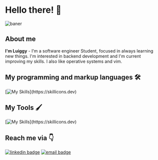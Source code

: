 # Hello there! 👋

![baner](https://github.com/Luiggy102/Luiggy102/assets/79861715/b2b912a6-eb49-479a-bba3-1934d4b9a524)

## About me

**I'm Luiggy** - I'm a software engineer Student, focused in always learning new things. I'm interested in backend development and I'm current improving my skills. I also like operative systems and vim.

## My programming and markup languages 🛠

[![My Skills](https://skills.thijs.gg/icons?i=go,bash,md,latex,)](https://skillicons.dev)

## My Tools 🖌

[![My Skills](https://skills.thijs.gg/icons?i=neovim,vim,git,github,stackoverflow,linux,)](https://skillicons.dev)

## Reach me via 👇

[![linkedin badge](https://img.shields.io/badge/My_LinkedIn-013220.svg?logo=linkedin&logoWidth=20)](https://linkedin.com/in/luidev/)
[![email badge](https://img.shields.io/badge/My_email-013220.svg?logo=protonmail&logoWidth=20)](mailto:work_luiggyn.h5d9a@slmail.me)

[linkedin]: https://linkedin.com/in/luidev/
[email]: mailto:work_luiggyn.h5d9a@slmail.me
